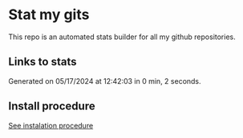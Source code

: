 # Stat my gits

This repo is an automated stats builder for all my github repositories.

## Links to stats


Generated on 05/17/2024 at 12:42:03 in 0 min, 2 seconds.

## Install procedure

[See instalation procedure](./src/install.md)
